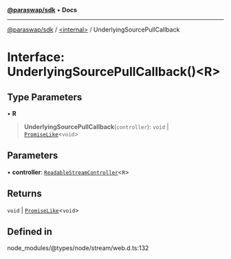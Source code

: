 [**@paraswap/sdk**](../../README.md) • **Docs**

***

[@paraswap/sdk](../../globals.md) / [\<internal\>](../README.md) / UnderlyingSourcePullCallback

# Interface: UnderlyingSourcePullCallback()\<R\>

## Type Parameters

• **R**

> **UnderlyingSourcePullCallback**(`controller`): `void` \| [`PromiseLike`](PromiseLike.md)\<`void`\>

## Parameters

• **controller**: [`ReadableStreamController`](../type-aliases/ReadableStreamController.md)\<`R`\>

## Returns

`void` \| [`PromiseLike`](PromiseLike.md)\<`void`\>

## Defined in

node\_modules/@types/node/stream/web.d.ts:132

